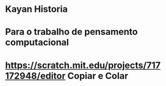 # Kayan Historia
# <html> Para o trabalho de pensamento computacional
# https://scratch.mit.edu/projects/717172948/editor Copiar e Colar 
